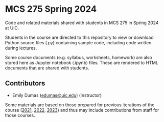 # MCS 275 Spring 2024

Code and related materials shared with students in MCS 275 in Spring 2024 at UIC.

Students in the course are directed to this repository to view or download Python source files (.py) containing sample code, including code written during lectures.

Some course documents (e.g. syllabus, worksheets, homework) are also stored here as Jupyter notebook (.ipynb) files. These are rendered to HTML documents that are shared with students.

## Contributors

* Emily Dumas (edumas@uic.edu) (instructor)

Some materials are based on those prepared for previous iterations of the course ([2021](https://github.com/emilydumas/mcs275spring2021), [2022](https://github.com/emilydumas/mcs275spring2022), [2023](https://github.com/emilydumas/mcs275spring2023)) and thus may include contributions from staff for those courses.